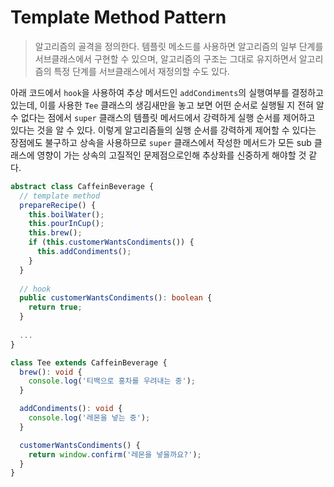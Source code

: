 # Template Method Pattern  

> 알고리즘의 골격을 정의한다. 템플릿 메소드를 사용하면 알고리즘의 일부 단계를 서브클래스에서 구현할 수 있으며, 알고리즘의 구조는 그대로 유지하면서 알고리즘의 특정 단계를 서브클래스에서 재정의할 수도 있다.



아래 코드에서 `hook`을 사용하여 추상 메서드인 `addCondiments`의 실행여부를 결정하고 있는데, 이를 사용한 `Tee` 클래스의 생김새만을 놓고 보면 어떤 순서로 실행될 지 전혀 알 수 없다는 점에서 `super` 클래스의 템플릿 메서드에서 강력하게 실행 순서를 제어하고 있다는 것을 알 수 있다. 이렇게 알고리즘들의 실행 순서를 강력하게 제어할 수 있다는 장점에도 불구하고 상속을 사용하므로 `super` 클래스에서 작성한 메서드가 모든 sub 클래스에 영향이 가는 상속의 고질적인 문제점으로인해 추상화를 신중하게 해야할 것 같다.

``` ts 
abstract class CaffeinBeverage {
  // template method
  prepareRecipe() {
    this.boilWater();
    this.pourInCup();
    this.brew();
    if (this.customerWantsCondiments()) {
      this.addCondiments();
    }
  }
  
  // hook
  public customerWantsCondiments(): boolean {
    return true;
  }
  
  ...
}

class Tee extends CaffeinBeverage {
  brew(): void {
    console.log('티백으로 홍차를 우려내는 중');
  }

  addCondiments(): void {
    console.log('레몬을 넣는 중');
  }

  customerWantsCondiments() {
    return window.confirm('레몬을 넣을까요?');
  }
}